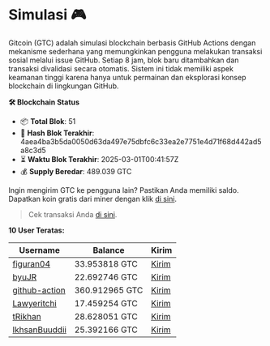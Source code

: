 # Simulasi 🎮

Gitcoin (GTC) adalah simulasi blockchain berbasis GitHub Actions dengan mekanisme sederhana yang memungkinkan pengguna melakukan transaksi sosial melalui issue GitHub. Setiap 8 jam, blok baru ditambahkan dan transaksi divalidasi secara otomatis. Sistem ini tidak memiliki aspek keamanan tinggi karena hanya untuk permainan dan eksplorasi konsep blockchain di lingkungan GitHub.

<!--blockchain:start-->

**🛠 Blockchain Status**
- 📦 **Total Blok**: 51
- 🔗 **Hash Blok Terakhir**: 4aea4ba3b5da0050d63da497e75dbfc6c33ea2e7751e4d71f68d442ad5a8c3d5
- ⏳ **Waktu Blok Terakhir**: 2025-03-01T00:41:57Z
- 💰 **Supply Beredar**: 489.039 GTC

<!--blockchain:end-->

<!--user:start-->

Ingin mengirim GTC ke pengguna lain? Pastikan Anda memiliki saldo.
Dapatkan koin gratis dari miner dengan klik [di sini](https://github.com/figuran04/gtcscan/issues/new?title=Terima+dari+@github-action&body=Cukup+kirim+dan+menunggu+transaksi+divalidasi).

> Cek transaksi Anda [di sini](https://figuran04.github.io/gtcscan).

**10 User Teratas:**

| Username | Balance | Kirim |
|----------|---------|-------|
| [figuran04](https://figuran04.github.io/gtcscan/?q=figuran04) | 33.953818 GTC | [Kirim](https://github.com/figuran04/gtcscan/issues/new?title=Kirim+1.23+GTC+ke+@figuran04&body=Nominal+dapat+diganti+terlebih+dahulu+sebelum+mengirim+dan+menunggu+transaksi+divalidasi) |
| [byuJR](https://figuran04.github.io/gtcscan/?q=byuJR) | 22.692746 GTC | [Kirim](https://github.com/figuran04/gtcscan/issues/new?title=Kirim+1.23+GTC+ke+@byuJR&body=Nominal+dapat+diganti+terlebih+dahulu+sebelum+mengirim+dan+menunggu+transaksi+divalidasi) |
| [github-action](https://figuran04.github.io/gtcscan/?q=github-action) | 360.912965 GTC | [Kirim](https://github.com/figuran04/gtcscan/issues/new?title=Kirim+1.23+GTC+ke+@github-action&body=Nominal+dapat+diganti+terlebih+dahulu+sebelum+mengirim+dan+menunggu+transaksi+divalidasi) |
| [Lawyeritchi](https://figuran04.github.io/gtcscan/?q=Lawyeritchi) | 17.459254 GTC | [Kirim](https://github.com/figuran04/gtcscan/issues/new?title=Kirim+1.23+GTC+ke+@Lawyeritchi&body=Nominal+dapat+diganti+terlebih+dahulu+sebelum+mengirim+dan+menunggu+transaksi+divalidasi) |
| [tRikhan](https://figuran04.github.io/gtcscan/?q=tRikhan) | 28.628051 GTC | [Kirim](https://github.com/figuran04/gtcscan/issues/new?title=Kirim+1.23+GTC+ke+@tRikhan&body=Nominal+dapat+diganti+terlebih+dahulu+sebelum+mengirim+dan+menunggu+transaksi+divalidasi) |
| [IkhsanBuuddii](https://figuran04.github.io/gtcscan/?q=IkhsanBuuddii) | 25.392166 GTC | [Kirim](https://github.com/figuran04/gtcscan/issues/new?title=Kirim+1.23+GTC+ke+@IkhsanBuuddii&body=Nominal+dapat+diganti+terlebih+dahulu+sebelum+mengirim+dan+menunggu+transaksi+divalidasi) |


<!--user:end-->






































































